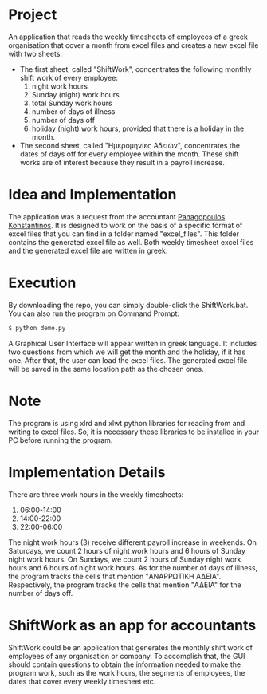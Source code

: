 # Project
An application that reads the weekly timesheets of employees of a greek organisation that cover a month from excel files and creates a new excel file with two sheets: 
- The first sheet, called "ShiftWork", concentrates the following monthly shift work of every employee:
    1) night work hours
    2) Sunday (night) work hours
    3) total Sunday work hours
    4) number of days of illness
    5) number of days off
    6) holiday (night) work hours, provided that there is a holiday in the month.
- The second sheet, called "Ημερομηνίες Αδειών", concentrates the dates of days off for every employee within the month.
These shift works are of interest because they result in a payroll increase. 

# Idea and Implementation
The application was a request from the accountant [Panagopoulos Konstantinos](https://taxinfo.gr). It is designed to work on the basis of a specific format of excel files that you can find in a folder named "excel_files". This folder contains the generated excel file as well. Both weekly timesheet excel files and the generated excel file are written in greek.

# Execution
By downloading the repo, you can simply double-click the ShiftWork.bat.
You can also run the program on Command Prompt:
```sh
$ python demo.py
```
A Graphical User Interface will appear written in greek language. It includes two questions from which we will get the month and the holiday, if it has one. After that, the user can load the excel files. The generated excel file will be saved in the same location path as the chosen ones.

# Note
The program is using xlrd and xlwt python libraries for reading from and writing to excel files. So, it is necessary these libraries to be installed in your PC before running the program.

# Implementation Details
There are three work hours in the weekly timesheets:
1) 06:00-14:00
2) 14:00-22:00
3) 22:00-06:00

The night work hours (3) receive different payroll increase in weekends. On Saturdays, we count 2 hours of night work hours and 6 hours of Sunday night work hours. On Sundays, we count 2 hours of Sunday night work hours and 6 hours of night work hours.
As for the number of days of illness, the program tracks the cells that mention "ΑΝΑΡΡΩΤΙΚΗ ΑΔΕΙΑ". Respectively, the program tracks the cells that mention "ΑΔΕΙΑ" for the number of days off.

# ShiftWork as an app for accountants
ShiftWork could be an application that generates the monthly shift work of employees of any organisation or company. To accomplish that, the GUI should contain questions to obtain the information needed to make the program work, such as the work hours, the segments of employees, the dates that cover every weekly timesheet etc.
